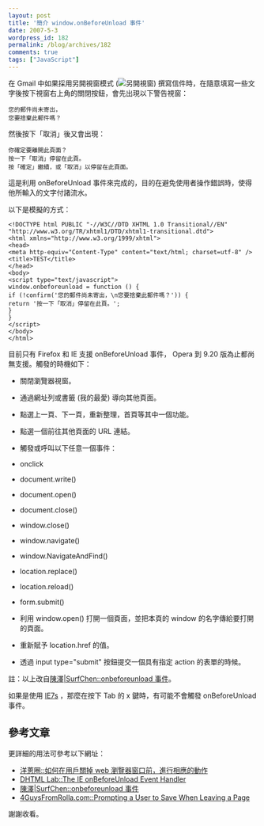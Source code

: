 ```yaml
---
layout: post
title: '簡介 window.onBeforeUnload 事件'
date: 2007-5-3
wordpress_id: 182
permalink: /blog/archives/182
comments: true
tags: ["JavaScript"]
---
```


在 Gmail 中如果採用另開視窗模式 (![另開視窗](http://mail.google.com/mail/images/tearoff_icon.gif)) 撰寫信件時，在隨意填寫一些文字後按下視窗右上角的關閉按鈕，會先出現以下警告視窗：

```
您的郵件尚未寄出，
您要捨棄此郵件嗎？

```

然後按下「取消」後又會出現： 

```
你確定要離開此頁面？
按一下「取消」停留在此頁。
按「確定」繼續，或「取消」以停留在此頁面。

```

這是利用 onBeforeUnload 事件來完成的，目的在避免使用者操作錯誤時，使得他所輸入的文字付諸流水。

以下是模擬的方式：

```
<!DOCTYPE html PUBLIC "-//W3C//DTD XHTML 1.0 Transitional//EN"
"http://www.w3.org/TR/xhtml1/DTD/xhtml1-transitional.dtd">
<html xmlns="http://www.w3.org/1999/xhtml">
<head>
<meta http-equiv="Content-Type" content="text/html; charset=utf-8" />
<title>TEST</title>
</head>
<body>
<script type="text/javascript">
window.onbeforeunload = function () {
if (!confirm('您的郵件尚未寄出，\n您要捨棄此郵件嗎？')) {
return '按一下「取消」停留在此頁。';
}
}
</script>
</body>
</html>

```

目前只有 Firefox 和 IE 支援 onBeforeUnload 事件， Opera 到 9.20 版為止都尚無支援。觸發的時機如下：

* 關閉瀏覽器視窗。
* 通過網址列或書籤 (我的最愛) 導向其他頁面。
* 點選上一頁、下一頁，重新整理，首頁等其中一個功能。
* 點選一個前往其他頁面的 URL 連結。
* 觸發或呼叫以下任意一個事件：

* onclick
* document.write()
* document.open()
* document.close()
* window.close()
* window.navigate()
* window.NavigateAndFind()
* location.replace()
* location.reload()
* form.submit()


* 利用 window.open() 打開一個頁面，並把本頁的 window 的名字傳給要打開的頁面。
* 重新賦予 location.href 的值。
* 透過 input type="submit" 按鈕提交一個具有指定 action 的表單的時候。


註：以上改自[陳澤|SurfChen::onbeforeunload 事件](http://www.surfchen.org/?p=54)。

如果是使用 [IE7s](http://tredosoft.com/IE7_standalone) ，那麼在按下 Tab 的 x 鍵時，有可能不會觸發 onBeforeUnload 事件。 

## 參考文章

更詳細的用法可參考以下網址：

* [洋蔥圈::如何在用戶關掉 web 瀏覽器窗口前，進行相應的動作](http://www.i-boy.net/boynet/content/view/1296/37/)
* [DHTML Lab::The IE onBeforeUnload Event Handler](http://www.webreference.com/dhtml/diner/beforeunload/bunload2.html)
* [陳澤|SurfChen::onbeforeunload 事件](http://www.surfchen.org/?p=54)
* [4GuysFromRolla.com::Prompting a User to Save When Leaving a Page](http://www.4guysfromrolla.com/webtech/100604-1.shtml) 


謝謝收看。
